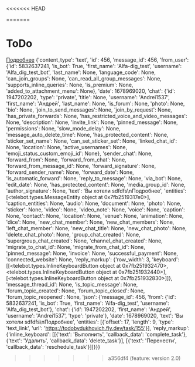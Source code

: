 <<<<<<< HEAD

=======
# ToDo

<a href="https://todobydukhovich.fly.dev/task/155">Подробнее</a>
{'content_type': 'text', 'id': 456, 'message_id': 456, 'from_user': {'id': 5832637241, 'is_bot': True, 'first_name': 'Alfa-dig_test', 'username': 'Alfa_dig_test_bot', 'last_name': None, 'language_code': None, 'can_join_groups': None, 'can_read_all_group_messages': None, 'supports_inline_queries': None, 'is_premium': None, 'added_to_attachment_menu': None}, 'date': 1678969020, 'chat': {'id': 1947202202, 'type': 'private', 'title': None, 'username': 'Andrei1537', 'first_name': 'Андрей', 'last_name': None, 'is_forum': None, 'photo': None, 'bio': None, 'join_to_send_messages': None, 'join_by_request': None, 'has_private_forwards': None, 'has_restricted_voice_and_video_messages': None, 'description': None, 'invite_link': None, 'pinned_message': None, 'permissions': None, 'slow_mode_delay': None, 'message_auto_delete_time': None, 'has_protected_content': None, 'sticker_set_name': None, 'can_set_sticker_set': None, 'linked_chat_id': None, 'location': None, 'active_usernames': None, 'emoji_status_custom_emoji_id': None}, 'sender_chat': None, 'forward_from': None, 'forward_from_chat': None, 'forward_from_message_id': None, 'forward_signature': None, 'forward_sender_name': None, 'forward_date': None, 'is_automatic_forward': None, 'reply_to_message': None, 'via_bot': None, 'edit_date': None, 'has_protected_content': None, 'media_group_id': None, 'author_signature': None, 'text': 'Вы хотели sdfdfs\nПодробнее', 'entities': [<telebot.types.MessageEntity object at 0x7fb2519317e0>], 'caption_entities': None, 'audio': None, 'document': None, 'photo': None, 'sticker': None, 'video': None, 'video_note': None, 'voice': None, 'caption': None, 'contact': None, 'location': None, 'venue': None, 'animation': None, 'dice': None, 'new_chat_member': None, 'new_chat_members': None, 'left_chat_member': None, 'new_chat_title': None, 'new_chat_photo': None, 'delete_chat_photo': None, 'group_chat_created': None, 'supergroup_chat_created': None, 'channel_chat_created': None, 'migrate_to_chat_id': None, 'migrate_from_chat_id': None, 'pinned_message': None, 'invoice': None, 'successful_payment': None, 'connected_website': None, 'reply_markup': {'row_width': 3, 'keyboard': [[<telebot.types.InlineKeyboardButton object at 0x7fb251932470>, <telebot.types.InlineKeyboardButton object at 0x7fb251932440>], [<telebot.types.InlineKeyboardButton object at 0x7fb251932830>]]}, 'message_thread_id': None, 'is_topic_message': None, 'forum_topic_created': None, 'forum_topic_closed': None, 'forum_topic_reopened': None, 'json': {'message_id': 456, 'from': {'id': 5832637241, 'is_bot': True, 'first_name': 'Alfa-dig_test', 'username': 'Alfa_dig_test_bot'}, 'chat': {'id': 1947202202, 'first_name': 'Андрей', 'username': 'Andrei1537', 'type': 'private'}, 'date': 1678969020, 'text': 'Вы хотели sdfdfs\nПодробнее', 'entities': [{'offset': 17, 'length': 9, 'type': 'text_link', 'url': 'https://todobydukhovich.fly.dev/task/155'}], 'reply_markup': {'inline_keyboard': [[{'text': 'Выполнить', 'callback_data': 'complete_task'}, {'text': 'Удалить', 'callback_data': 'delete_task'}], [{'text': 'Перенести', 'callback_data': 'reschedule_task'}]]}}}
>>>>>>> a356df4 (feature: version 2.0)
